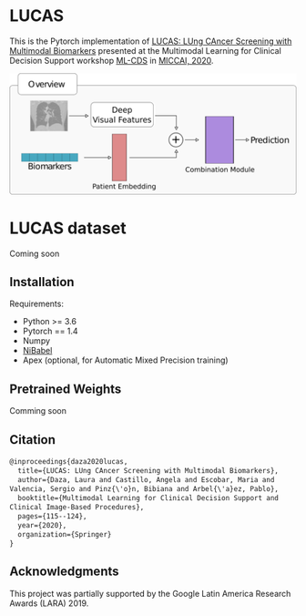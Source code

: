 # LUCAS
This is the Pytorch implementation of [LUCAS: LUng CAncer Screening with Multimodal Biomarkers](https://link.springer.com/chapter/10.1007/978-3-030-60946-7_12) presented at the Multimodal Learning for Clinical Decision Support workshop [ML-CDS](http://mcbr-cds.org) in [MICCAI, 2020](https://www.miccai2020.org/en/).

<p align="center"><img src="img/overview_LUCAS.png" /></p>

# LUCAS dataset
Coming soon

## Installation
Requirements:

 - Python >= 3.6
 - Pytorch == 1.4
 - Numpy
 - [NiBabel](https://nipy.org/nibabel/)
 - Apex (optional, for Automatic Mixed Precision training)

## Pretrained Weights
Comming soon

## Citation
```
@inproceedings{daza2020lucas,
  title={LUCAS: LUng CAncer Screening with Multimodal Biomarkers},
  author={Daza, Laura and Castillo, Angela and Escobar, Maria and Valencia, Sergio and Pinz{\'o}n, Bibiana and Arbel{\'a}ez, Pablo},
  booktitle={Multimodal Learning for Clinical Decision Support and Clinical Image-Based Procedures},
  pages={115--124},
  year={2020},
  organization={Springer}
}
```
## Acknowledgments
This project was partially supported by the Google Latin America Research Awards (LARA) 2019.
